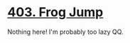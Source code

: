 [403. Frog Jump](https://leetcode.com/problems/frog-jump)
===
Nothing here! I'm probably too lazy QQ.